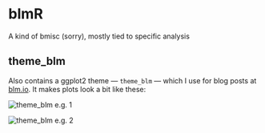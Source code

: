 blmR
====

A kind of bmisc (sorry), mostly tied to specific analysis

## theme_blm 

Also contains a ggplot2 theme — `theme_blm` — which I use for blog posts at [blm.io](http://blm.io/blog). It makes plots look a bit like these:

![theme_blm e.g. 1](http://blm.io/blog/img/indyref_trends.png)

![theme_blm e.g. 2](http://blm.io/blog/img/motorcycle_helmet_brands_pricerange.png)
